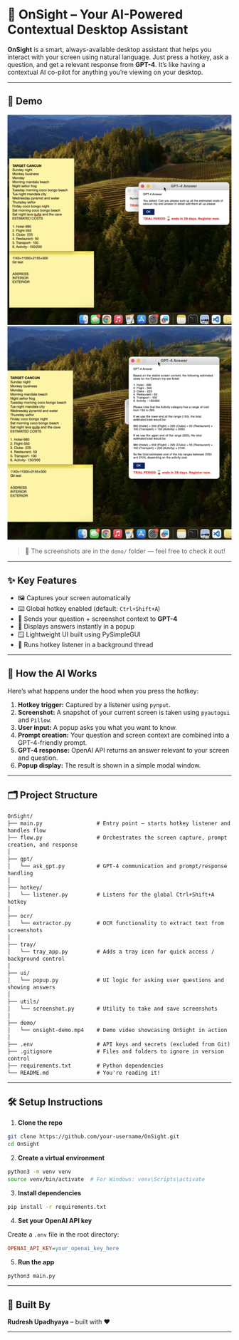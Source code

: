 # 🧠 OnSight – Your AI-Powered Contextual Desktop Assistant

**OnSight** is a smart, always-available desktop assistant that helps you interact with your screen using natural language. Just press a hotkey, ask a question, and get a relevant response from **GPT-4**. It’s like having a contextual AI co-pilot for anything you’re viewing on your desktop.

---

## 🎥 Demo

![OnSight Demo](demo/SS1.png)
![OnSight Demo](demo/SS2.png)

> 📁 The screenshots are in the `demo/` folder — feel free to check it out!

---

## ✨ Key Features

- 🖼️ Captures your screen automatically
- ⌨️ Global hotkey enabled (default: `Ctrl+Shift+A`)
- 🧠 Sends your question + screenshot context to **GPT-4**
- 💬 Displays answers instantly in a popup
- 🪟 Lightweight UI built using PySimpleGUI
- 🧵 Runs hotkey listener in a background thread

---

## 🧠 How the AI Works

Here’s what happens under the hood when you press the hotkey:

1. **Hotkey trigger:** Captured by a listener using `pynput`.
2. **Screenshot:** A snapshot of your current screen is taken using `pyautogui` and `Pillow`.
3. **User input:** A popup asks you what you want to know.
4. **Prompt creation:** Your question and screen context are combined into a GPT-4-friendly prompt.
5. **GPT-4 response:** OpenAI API returns an answer relevant to your screen and question.
6. **Popup display:** The result is shown in a simple modal window.

---

## 🗂️ Project Structure

```
OnSight/
├── main.py                 # Entry point – starts hotkey listener and handles flow
├── flow.py                 # Orchestrates the screen capture, prompt creation, and response
│
├── gpt/
│   └── ask_gpt.py          # GPT-4 communication and prompt/response handling
│
├── hotkey/
│   └── listener.py         # Listens for the global Ctrl+Shift+A hotkey
│
├── ocr/
│   └── extractor.py        # OCR functionality to extract text from screenshots
│
├── tray/
│   └── tray_app.py         # Adds a tray icon for quick access / background control
│
├── ui/
│   └── popup.py            # UI logic for asking user questions and showing answers
│
├── utils/
│   └── screenshot.py       # Utility to take and save screenshots
│
├── demo/
│   └── onsight-demo.mp4    # Demo video showcasing OnSight in action
│
├── .env                    # API keys and secrets (excluded from Git)
├── .gitignore              # Files and folders to ignore in version control
├── requirements.txt        # Python dependencies
└── README.md               # You're reading it!
```

---

## 🛠️ Setup Instructions

1. **Clone the repo**
```bash
git clone https://github.com/your-username/OnSight.git
cd OnSight
```

2. **Create a virtual environment**
```bash
python3 -m venv venv
source venv/bin/activate  # For Windows: venv\Scripts\activate
```

3. **Install dependencies**
```bash
pip install -r requirements.txt
```

4. **Set your OpenAI API key**

Create a `.env` file in the root directory:
```ini
OPENAI_API_KEY=your_openai_key_here
```

5. **Run the app**
```bash
python3 main.py
```

---

## 🙌 Built By

**Rudresh Upadhyaya** – built with ❤️

---